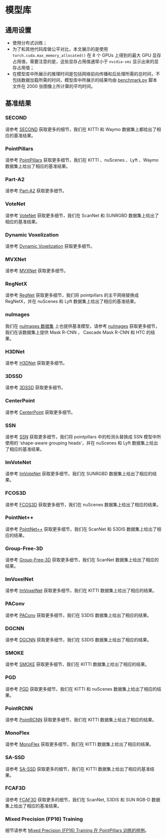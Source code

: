 # 模型库

## 通用设置

- 使用分布式训练；
- 为了和其他代码库做公平对比，本文展示的是使用 `torch.cuda.max_memory_allocated()` 在 8 个 GPUs 上得到的最大 GPU 显存占用值，需要注意的是，这些显存占用值通常小于 `nvidia-smi` 显示出来的显存占用值；
- 在模型库中所展示的推理时间是包括网络前向传播和后处理所需的总时间，不包括数据加载所需的时间，模型库中所展示的结果均由 [benchmark.py](https://github.com/open-mmlab/mmdetection/blob/master/tools/analysis_tools/benchmark.py) 脚本文件在 2000 张图像上所计算的平均时间。

## 基准结果

### SECOND

请参考 [SECOND](https://github.com/open-mmlab/mmdetection3d/blob/main/configs/second) 获取更多的细节，我们在 KITTI 和 Waymo 数据集上都给出了相应的基准结果。

### PointPillars

请参考 [PointPillars](https://github.com/open-mmlab/mmdetection3d/blob/main/configs/pointpillars) 获取更多细节，我们在 KITTI 、nuScenes 、Lyft 、Waymo 数据集上给出了相应的基准结果。

### Part-A2

请参考 [Part-A2](https://github.com/open-mmlab/mmdetection3d/blob/main/configs/parta2) 获取更多细节。

### VoteNet

请参考 [VoteNet](https://github.com/open-mmlab/mmdetection3d/blob/main/configs/votenet) 获取更多细节，我们在 ScanNet 和 SUNRGBD 数据集上给出了相应的基准结果。

### Dynamic Voxelization

请参考 [Dynamic Voxelization](https://github.com/open-mmlab/mmdetection3d/blob/main/configs/dynamic_voxelization) 获取更多细节。

### MVXNet

请参考 [MVXNet](https://github.com/open-mmlab/mmdetection3d/blob/main/configs/mvxnet) 获取更多细节。

### RegNetX

请参考 [RegNet](https://github.com/open-mmlab/mmdetection3d/blob/main/configs/regnet) 获取更多细节，我们将 pointpillars 的主干网络替换成 RegNetX，并在 nuScenes 和 Lyft 数据集上给出了相应的基准结果。

### nuImages

我们在 [nuImages 数据集](https://www.nuscenes.org/nuimages) 上也提供基准模型，请参考 [nuImages](https://github.com/open-mmlab/mmdetection3d/blob/main/configs/nuimages) 获取更多细节，我们在该数据集上提供 Mask R-CNN ， Cascade Mask R-CNN 和 HTC 的结果。

### H3DNet

请参考 [H3DNet](https://github.com/open-mmlab/mmdetection3d/blob/main/configs/h3dnet) 获取更多细节。

### 3DSSD

请参考 [3DSSD](https://github.com/open-mmlab/mmdetection3d/blob/main/configs/3dssd) 获取更多细节。

### CenterPoint

请参考 [CenterPoint](https://github.com/open-mmlab/mmdetection3d/blob/main/configs/centerpoint) 获取更多细节。

### SSN

请参考 [SSN](https://github.com/open-mmlab/mmdetection3d/blob/main/configs/ssn) 获取更多细节，我们将 pointpillars 中的检测头替换成 SSN 模型中所使用的 ‘shape-aware grouping heads’，并在 nuScenes 和 Lyft 数据集上给出了相应的基准结果。

### ImVoteNet

请参考 [ImVoteNet](https://github.com/open-mmlab/mmdetection3d/blob/main/configs/imvotenet) 获取更多细节，我们在 SUNRGBD 数据集上给出了相应的结果。

### FCOS3D

请参考 [FCOS3D](https://github.com/open-mmlab/mmdetection3d/blob/main/configs/fcos3d) 获取更多细节，我们在 nuScenes 数据集上给出了相应的结果。

### PointNet++

请参考 [PointNet++](https://github.com/open-mmlab/mmdetection3d/blob/main/configs/pointnet2) 获取更多细节，我们在 ScanNet 和 S3DIS 数据集上给出了相应的结果。

### Group-Free-3D

请参考 [Group-Free-3D](https://github.com/open-mmlab/mmdetection3d/blob/main/configs/groupfree3d) 获取更多细节，我们在 ScanNet 数据集上给出了相应的结果。

### ImVoxelNet

请参考 [ImVoxelNet](https://github.com/open-mmlab/mmdetection3d/blob/main/configs/imvoxelnet) 获取更多细节，我们在 KITTI 数据集上给出了相应的结果。

### PAConv

请参考 [PAConv](https://github.com/open-mmlab/mmdetection3d/blob/main/configs/paconv) 获取更多细节，我们在 S3DIS 数据集上给出了相应的结果。

### DGCNN

请参考 [DGCNN](https://github.com/open-mmlab/mmdetection3d/blob/main/configs/dgcnn) 获取更多细节，我们在 S3DIS 数据集上给出了相应的结果。

### SMOKE

请参考 [SMOKE](https://github.com/open-mmlab/mmdetection3d/blob/main/configs/smoke) 获取更多细节，我们在 KITTI 数据集上给出了相应的结果。

### PGD

请参考 [PGD](https://github.com/open-mmlab/mmdetection3d/blob/main/configs/pgd) 获取更多细节，我们在 KITTI 和 nuScenes 数据集上给出了相应的结果。

### PointRCNN

请参考 [PointRCNN](https://github.com/open-mmlab/mmdetection3d/blob/main/configs/point_rcnn) 获取更多细节，我们在 KITTI 数据集上给出了相应的结果。

### MonoFlex

请参考 [MonoFlex](https://github.com/open-mmlab/mmdetection3d/blob/main/configs/monoflex) 获取更多细节，我们在 KITTI 数据集上给出了相应的结果。

### SA-SSD

请参考 [SA-SSD](https://github.com/open-mmlab/mmdetection3d/blob/main/configs/sassd) 获取更多的细节，我们在 KITTI 数据集上给出了相应的基准结果。

### FCAF3D

请参考 [FCAF3D](https://github.com/open-mmlab/mmdetection3d/blob/main/configs/fcaf3d) 获取更多的细节，我们在 ScanNet, S3DIS 和 SUN RGB-D 数据集上给出了相应的基准结果。

### Mixed Precision (FP16) Training

细节请参考 [Mixed Precision (FP16) Training 在 PointPillars 训练的样例](https://github.com/open-mmlab/mmdetection3d/blob/main/configs/pointpillars/hv_pointpillars_fpn_sbn-all_fp16_2x8_2x_nus-3d.py)。

